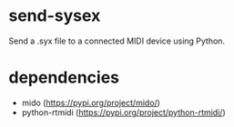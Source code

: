 # send-sysex
Send a .syx file to a connected MIDI device using Python.

# dependencies
- mido (https://pypi.org/project/mido/)
- python-rtmidi (https://pypi.org/project/python-rtmidi/)

